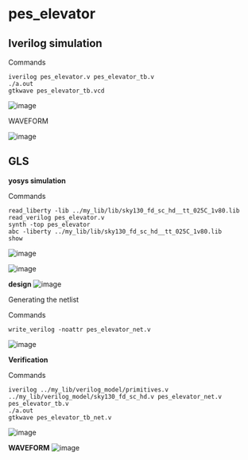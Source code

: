 # pes_elevator
## Iverilog simulation
Commands
```
iverilog pes_elevator.v pes_elevator_tb.v
./a.out
gtkwave pes_elevator_tb.vcd
```
![image](https://github.com/Anirudh-Ravi123/pes_elevator/assets/142154804/1491d594-0fb4-4d98-b512-d22ec937c68e)

WAVEFORM 

![image](https://github.com/Anirudh-Ravi123/pes_elevator/assets/142154804/53675f81-056f-4475-825e-b9da7692f501)


## GLS 

**yosys simulation**


Commands

```
read_liberty -lib ../my_lib/lib/sky130_fd_sc_hd__tt_025C_1v80.lib
read_verilog pes_elevator.v
synth -top pes_elevator
abc -liberty ../my_lib/lib/sky130_fd_sc_hd__tt_025C_1v80.lib
show
```

![image](https://github.com/Anirudh-Ravi123/pes_elevator/assets/142154804/c4556d32-9afd-4bda-b636-dd1a187eb9af)


![image](https://github.com/Anirudh-Ravi123/pes_elevator/assets/142154804/91bf1d31-bed7-4e36-8993-3d748544990d)


**design**
![image](https://github.com/Anirudh-Ravi123/pes_elevator/assets/142154804/b51e85b3-ac9b-475a-8de8-182fd30c6e8e)



Generating the netlist

Commands
```
write_verilog -noattr pes_elevator_net.v
```

![image](https://github.com/Anirudh-Ravi123/pes_elevator/assets/142154804/e00d30d5-3db7-46f2-9387-27cce8550b4e)


**Verification**


Commands
```
iverilog ../my_lib/verilog_model/primitives.v ../my_lib/verilog_model/sky130_fd_sc_hd.v pes_elevator_net.v pes_elevator_tb.v
./a.out
gtkwave pes_elevator_tb_net.v
```

![image](https://github.com/Anirudh-Ravi123/pes_elevator/assets/142154804/08ad123a-6796-4583-a945-dd6ee2f42e6e)


**WAVEFORM**
![image](https://github.com/Anirudh-Ravi123/pes_elevator/assets/142154804/2df22afb-ba31-4fd7-b29b-87b81d044011)


